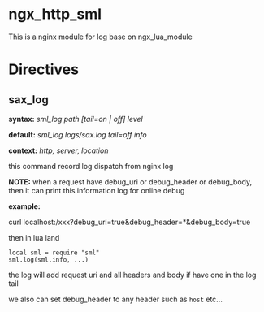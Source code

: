 ngx_http_sml
============

This is a nginx module for log base on ngx_lua_module

Directives
==========


sax_log
--------------------
**syntax:** *sml_log path [tail=on | off] level*

**default:** *sml_log logs/sax.log tail=off info*

**context:** *http, server, location*

this command record log dispatch from nginx log

**NOTE:** when a request have debug_uri or debug_header or debug_body, then it can print this information log for online debug

**example:** 

curl localhost:/xxx?debug_uri=true&debug_header=*&debug_body=true

then in lua land
```
local sml = require "sml"
sml.log(sml.info, ...)
```
the log will add request uri and all headers and body if have one in the log tail

we also can set debug_header to any header such as `host` etc... 
